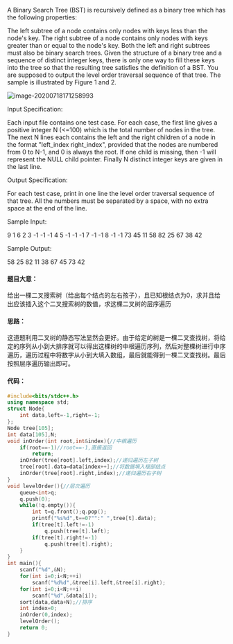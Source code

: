 A Binary Search Tree (BST) is recursively defined as a binary tree which has the following properties:

The left subtree of a node contains only nodes with keys less than the node's key.
The right subtree of a node contains only nodes with keys greater than or equal to the node's key.
Both the left and right subtrees must also be binary search trees.
Given the structure of a binary tree and a sequence of distinct integer keys, there is only one way to fill these keys into the tree so that the resulting tree satisfies the definition of a BST. You are supposed to output the level order traversal sequence of that tree. The sample is illustrated by Figure 1 and 2.

![image-20200718171258993](https://i.loli.net/2020/07/18/Uf5QRFs3YcWnpZ6.png)


Input Specification:

Each input file contains one test case. For each case, the first line gives a positive integer N (<=100) which is the total number of nodes in the tree. The next N lines each contains the left and the right children of a node in the format "left_index right_index", provided that the nodes are numbered from 0 to N-1, and 0 is always the root. If one child is missing, then -1 will represent the NULL child pointer. Finally N distinct integer keys are given in the last line.

Output Specification:

For each test case, print in one line the level order traversal sequence of that tree. All the numbers must be separated by a space, with no extra space at the end of the line.

Sample Input:

9
1 6
2 3
-1 -1
-1 4
5 -1
-1 -1
7 -1
-1 8
-1 -1
73 45 11 58 82 25 67 38 42

Sample Output:

58 25 82 11 38 67 45 73 42

#### 题目大意：

给出一棵二叉搜索树（给出每个结点的左右孩子），且已知根结点为0，求并且给出应该插入这个二叉搜索树的数值，求这棵二叉树的层序遍历

#### 思路：

这道题利用二叉树的静态写法显然会更好。由于给定的树是一棵二叉查找树，将给定的序列从小到大排序就可以得出这棵树的中根遍历序列，然后对整棵树进行中序遍历，遍历过程中将数字从小到大填入数组，最后就能得到一棵二叉查找树。最后按照层序遍历输出即可。

#### 代码：

```cpp
#include<bits/stdc++.h>
using namespace std;
struct Node{
    int data,left=-1,right=-1;
};
Node tree[105];
int data[105],N;
void inOrder(int root,int&index){//中根遍历
    if(root==-1)//root==-1,直接返回
        return;
    inOrder(tree[root].left,index);//递归遍历左子树
    tree[root].data=data[index++];//将数据填入根部结点
    inOrder(tree[root].right,index);//递归遍历右子树
}
void levelOrder(){//层次遍历
    queue<int>q;
    q.push(0);
    while(!q.empty()){
        int t=q.front();q.pop();
        printf("%s%d",t==0?"":" ",tree[t].data);
        if(tree[t].left!=-1)
            q.push(tree[t].left);
        if(tree[t].right!=-1)
            q.push(tree[t].right);
    }
}
int main(){
    scanf("%d",&N);
    for(int i=0;i<N;++i)
        scanf("%d%d",&tree[i].left,&tree[i].right);
    for(int i=0;i<N;++i)
        scanf("%d",&data[i]);
    sort(data,data+N);//排序
    int index=0;
    inOrder(0,index);
    levelOrder();
    return 0;
}
```

